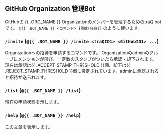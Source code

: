 ## GitHub Organization 管理Bot

GitHubの {{ .ORG_NAME }} Organizationのメンバーを管理するためのtraQ botです。
`@{{ .BOT_NAME }} <コマンド> [引数(任意)]` のように使います。

### `/invite` (`@{{ .BOT_NAME }} /invite <traQID1> <GitHubID1> ...`)

Organizationへの招待を申請するコマンドです。
Organizationのadminのグループにメンションが飛び、一定数のスタンプがついたら承認・却下されます。
現在は承認は{{ .ACCEPT_STAMP_THRESHOLD }}個、却下は{{ .REJECT_STAMP_THRESHOLD }}個に設定されています。adminに承認されると招待が送られます。

### `/list` (`@{{ .BOT_NAME }} /list`)

現在の申請状態を示します。

### `/help` (`@{{ .BOT_NAME }} /help`)

この文章を表示します。
